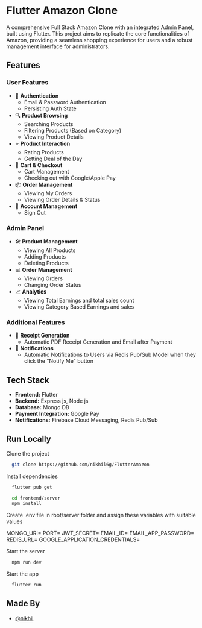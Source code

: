 # Flutter Amazon Clone

A comprehensive Full Stack Amazon Clone with an integrated Admin Panel, built using Flutter. This project aims to replicate the core functionalities of Amazon, providing a seamless shopping experience for users and a robust management interface for administrators.

## Features

### User Features

- 🔐 **Authentication**
  - Email & Password Authentication
  - Persisting Auth State
- 🔍 **Product Browsing**
  - Searching Products
  - Filtering Products (Based on Category)
  - Viewing Product Details
- ⭐ **Product Interaction**
  - Rating Products
  - Getting Deal of the Day
- 🛒 **Cart & Checkout**
  - Cart Management
  - Checking out with Google/Apple Pay
- 📦 **Order Management**
  - Viewing My Orders
  - Viewing Order Details & Status
- 👤 **Account Management**
  - Sign Out

### Admin Panel

- 🛠️ **Product Management**
  - Viewing All Products
  - Adding Products
  - Deleting Products
- 📊 **Order Management**
  - Viewing Orders
  - Changing Order Status
- 📈 **Analytics**
  - Viewing Total Earnings and total sales count
  - Viewing Category Based Earnings and sales

### Additional Features

- 📄 **Receipt Generation**
  - Automatic PDF Receipt Generation and Email after Payment
- 🔔 **Notifications**
  - Automatic Notifications to Users via Redis Pub/Sub Model when they click the "Notify Me" button

## Tech Stack

- **Frontend:** Flutter
- **Backend:** Express js, Node js
- **Database:** Mongo DB
- **Payment Integration:** Google Pay
- **Notifications:** Firebase Cloud Messaging, Redis Pub/Sub

## Run Locally

Clone the project

```bash
  git clone https://github.com/nikhil6g/FlutterAmazon
```

Install dependencies

```bash
  flutter pub get
```

```bash
  cd frontend/server
  npm install
```

Create .env file in root/server folder and assign these variables with suitable values

MONGO_URI=
PORT=
JWT_SECRET=
EMAIL_ID=
EMAIL_APP_PASSWORD=
REDIS_URL=
GOOGLE_APPLICATION_CREDENTIALS=

Start the server

```bash
  npm run dev
```

Start the app

```bash
  flutter run
```

## Made By

- [@nikhil](https://github.com/nikhil6g)
